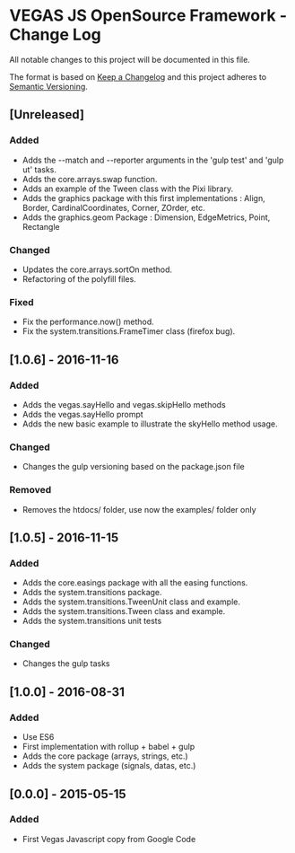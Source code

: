 # VEGAS JS OpenSource Framework - Change Log

All notable changes to this project will be documented in this file.

The format is based on [Keep a Changelog](http://keepachangelog.com/) and this project adheres to [Semantic Versioning](http://semver.org/).

## [Unreleased]
### Added
* Adds the --match and --reporter arguments in the 'gulp test' and 'gulp ut' tasks.
* Adds the core.arrays.swap function.
* Adds an example of the Tween class with the Pixi library.
* Adds the graphics package with this first implementations : Align, Border, CardinalCoordinates, Corner, ZOrder, etc.
* Adds the graphics.geom Package : Dimension, EdgeMetrics, Point, Rectangle

### Changed
* Updates the core.arrays.sortOn method.
* Refactoring of the polyfill files.

### Fixed
* Fix the performance.now() method.
* Fix the system.transitions.FrameTimer class (firefox bug).

## [1.0.6] - 2016-11-16
### Added
* Adds the vegas.sayHello and vegas.skipHello methods
* Adds the vegas.sayHello prompt
* Adds the new basic example to illustrate the skyHello method usage.

### Changed
* Changes the gulp versioning based on the package.json file

### Removed
* Removes the htdocs/ folder, use now the examples/ folder only

## [1.0.5] - 2016-11-15
### Added
* Adds the core.easings package with all the easing functions.
* Adds the system.transitions package.
* Adds the system.transitions.TweenUnit class and example.
* Adds the system.transitions.Tween class and example.
* Adds the system.transitions unit tests

### Changed
* Changes the gulp tasks

## [1.0.0] - 2016-08-31
### Added
* Use ES6
* First implementation with rollup + babel + gulp
* Adds the core package (arrays, strings, etc.)
* Adds the system package (signals, datas, etc.)

## [0.0.0] - 2015-05-15
### Added
* First Vegas Javascript copy from Google Code

